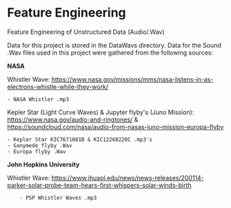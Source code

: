# Feature Engineering
Feature Engineering of Unstructured Data (Audio/.Wav)

Data for this project is stored in the DataWavs directory.
Data for the Sound .Wav files used in this project were gathered from the following sources:

**NASA**

Whistler Wave: https://www.nasa.gov/missions/mms/nasa-listens-in-as-electrons-whistle-while-they-work/

    - NASA Whistler .mp3
Kepler Star (Light Curve Waves) & Jupyter flyby's (Juno Mission): https://www.nasa.gov/audio-and-ringtones/ & https://soundcloud.com/nasa/audio-from-nasas-juno-mission-europa-flyby

    - Kepler Star KIC7671081B & KIC12268220C .mp3's
    - Ganymede flyby .Wav
    - Europa flyby .Wav


**John Hopkins University**

Whistler Wave: https://www.jhuapl.edu/news/news-releases/200114-parker-solar-probe-team-hears-first-whispers-solar-winds-birth

        - PSP Whistler Waves .mp3
